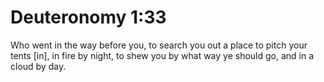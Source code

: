 # Deuteronomy 1:33

Who went in the way before you, to search you out a place to pitch your tents [in], in fire by night, to shew you by what way ye should go, and in a cloud by day.